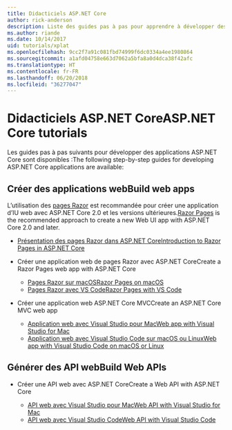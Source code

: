 ```yaml
---
title: Didacticiels ASP.NET Core
author: rick-anderson
description: Liste des guides pas à pas pour apprendre à développer des applications ASP.NET Core.
ms.author: riande
ms.date: 10/14/2017
uid: tutorials/xplat
ms.openlocfilehash: 9cc2f7a91c081fbd74999f6dc0334a4ee1980864
ms.sourcegitcommit: a1afd04758e663d7062a5bfa8a0d4dca38f42afc
ms.translationtype: HT
ms.contentlocale: fr-FR
ms.lasthandoff: 06/20/2018
ms.locfileid: "36277047"
---
```

# <a name="aspnet-core-tutorials"></a><span data-ttu-id="631b0-103">Didacticiels ASP.NET Core</span><span class="sxs-lookup"><span data-stu-id="631b0-103">ASP.NET Core tutorials</span></span>

<span data-ttu-id="631b0-104">Les guides pas à pas suivants pour développer des applications ASP.NET Core sont disponibles :</span><span class="sxs-lookup"><span data-stu-id="631b0-104">The following step-by-step guides for developing ASP.NET Core applications are available:</span></span>

## <a name="build-web-apps"></a><span data-ttu-id="631b0-105">Créer des applications web</span><span class="sxs-lookup"><span data-stu-id="631b0-105">Build web apps</span></span>

<span data-ttu-id="631b0-106">L’utilisation des [pages Razor](xref:razor-pages/index) est recommandée pour créer une application d’IU web avec ASP.NET Core 2.0 et les versions ultérieures.</span><span class="sxs-lookup"><span data-stu-id="631b0-106">[Razor Pages](xref:razor-pages/index) is the recommended approach to create a new Web UI app with ASP.NET Core 2.0 and later.</span></span>

* [<span data-ttu-id="631b0-107">Présentation des pages Razor dans ASP.NET Core</span><span class="sxs-lookup"><span data-stu-id="631b0-107">Introduction to Razor Pages in ASP.NET Core</span></span>](xref:razor-pages/index)
* <span data-ttu-id="631b0-108">Créer une application web de pages Razor avec ASP.NET Core</span><span class="sxs-lookup"><span data-stu-id="631b0-108">Create a Razor Pages web app with ASP.NET Core</span></span>

   * [<span data-ttu-id="631b0-109">Pages Razor sur macOS</span><span class="sxs-lookup"><span data-stu-id="631b0-109">Razor Pages on macOS</span></span>](xref:tutorials/razor-pages-mac/index)
   * [<span data-ttu-id="631b0-110">Pages Razor avec VS Code</span><span class="sxs-lookup"><span data-stu-id="631b0-110">Razor Pages with VS Code</span></span>](xref:tutorials/razor-pages-vsc/index)  

* <span data-ttu-id="631b0-111">Créer une application web ASP.NET Core MVC</span><span class="sxs-lookup"><span data-stu-id="631b0-111">Create an ASP.NET Core MVC web app</span></span>

   * [<span data-ttu-id="631b0-112">Application web avec Visual Studio pour Mac</span><span class="sxs-lookup"><span data-stu-id="631b0-112">Web app with Visual Studio for Mac</span></span>](first-mvc-app-mac/index.md)
   * [<span data-ttu-id="631b0-113">Application web avec Visual Studio Code sur macOS ou Linux</span><span class="sxs-lookup"><span data-stu-id="631b0-113">Web app with Visual Studio Code on macOS or Linux</span></span>](first-mvc-app-xplat/index.md)

## <a name="build-web-apis"></a><span data-ttu-id="631b0-114">Générer des API web</span><span class="sxs-lookup"><span data-stu-id="631b0-114">Build Web APIs</span></span>
* <span data-ttu-id="631b0-115">Créer une API web avec ASP.NET Core</span><span class="sxs-lookup"><span data-stu-id="631b0-115">Create a Web API with ASP.NET Core</span></span>

  * [<span data-ttu-id="631b0-116">API web avec Visual Studio pour Mac</span><span class="sxs-lookup"><span data-stu-id="631b0-116">Web API with Visual Studio for Mac</span></span>](xref:tutorials/first-web-api-mac)
  * [<span data-ttu-id="631b0-117">API web avec Visual Studio Code</span><span class="sxs-lookup"><span data-stu-id="631b0-117">Web API with Visual Studio Code</span></span>](web-api-vsc.md)

